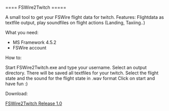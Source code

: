 ==== FSWire2Twitch =====

A small tool to get your FSWire flight data for twitch. Features: Flightdata as textfile output, play soundfiles on flight actions (Landing, Taxiing..)

What you need:
- MS Framework 4.5.2
- FSWire account

How to:

Start FSWire2Twitch.exe and type your username. Select an output directory. There will be saved all textfiles for your twitch.
Select the flight state and the sound for the flight state in .wav format
Click on start and have fun :)

Download:

<a href="https://github.com/sirbenson/FSWire2Twitch/raw/master/FSWire2Twitch/bin/Debug/FSWire2Twitch_Release_1_0_0_0.zip">FSWire2Twitch Release 1.0</a>
